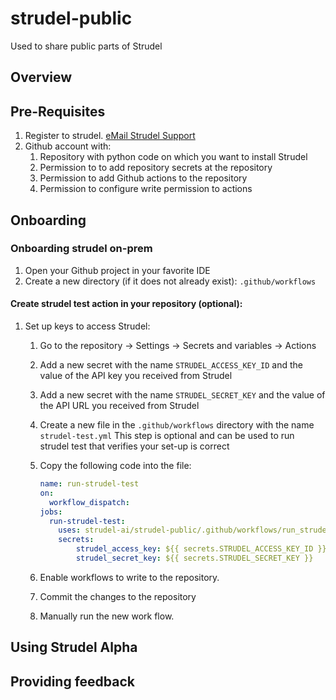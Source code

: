 # strudel-public
Used to share public parts of Strudel 
## Overview 

## Pre-Requisites
1. Register to strudel. <a href="mailto:foo@bar.example.com?subject=Hello%20World&amp;body=put%20body%20">eMail Strudel Support</a>
3. Github account with: 
   1. Repository with python code on which you want to install Strudel 
   2. Permission to  to add repository secrets at the repository
   3. Permission to add Github actions  to the repository
   4. Permission to configure write permission to actions
    

## Onboarding  
### Onboarding strudel on-prem
1. Open your Github project in your favorite IDE
2. Create a new directory (if it does not already exist): 
`.github/workflows`
#### Create strudel test action in your repository (optional):
   1. Set up keys to access Strudel:
        1. Go to the repository &rarr; Settings &rarr; Secrets and variables  &rarr; Actions 
        3. Add a new secret with the name `STRUDEL_ACCESS_KEY_ID` and the value of the API key you received from Strudel
        4. Add a new secret with the name `STRUDEL_SECRET_KEY` and the value of the API URL you received from Strudel

      2. Create a new file in the `.github/workflows` directory with the name `strudel-test.yml`
      This step is optional and can be used to run strudel test 
      that verifies your set-up is correct 
      2. Copy the following code into the file:
         ```yaml
         name: run-strudel-test
         on:
           workflow_dispatch:
         jobs:
           run-strudel-test:
             uses: strudel-ai/strudel-public/.github/workflows/run_strudel_test.yml@v0.1.0
             secrets:
                 strudel_access_key: ${{ secrets.STRUDEL_ACCESS_KEY_ID }}
                 strudel_secret_key: ${{ secrets.STRUDEL_SECRET_KEY }}
         ```
      2. Enable workflows to write to the repository. 
      2. Commit the changes to the repository
      3. Manually run the new work flow. 


## Using Strudel Alpha
## Providing feedback 
